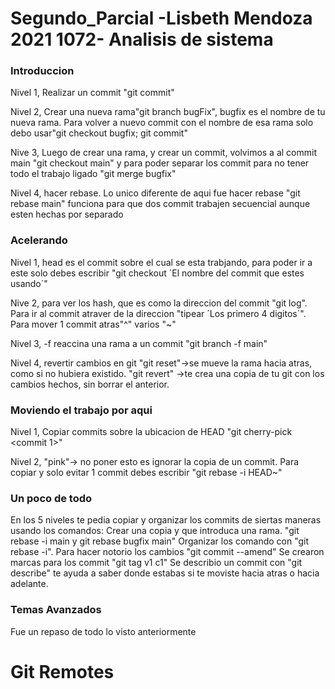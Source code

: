 # Segundo_Parcial -Lisbeth Mendoza 2021 1072- Analisis de sistema 

### Introduccion
Nivel 1, Realizar un commit "git commit"

Nivel 2, Crear una nueva rama"git branch bugFix", bugfix es el nombre de tu nueva rama. Para volver a nuevo commit con el nombre de esa rama solo debo usar"git checkout bugfix; git commit"

Nive 3, Luego de crear una rama, y crear un commit, volvimos a al commit main "git checkout main" y para poder separar los commit para no tener todo el trabajo ligado "git merge bugfix"

Nivel 4, hacer rebase. Lo unico diferente de aqui fue hacer rebase "git rebase main" funciona para que dos commit trabajen secuencial aunque esten hechas por separado

### Acelerando
Nivel 1, head es el commit sobre el cual se esta trabjando, para poder ir a este solo debes escribir "git checkout ´El nombre del commit que estes usando´"

Nive 2, para ver los hash, que es como la direccion del commit "git log". Para ir al commit atraver de la direccion "tipear ´Los primero 4 digitos´". Para mover 1 commit atras"^" varios "~<num>" 
 
Nivel 3, -f reaccina una rama a un commit "git branch -f main" 

Nivel 4, revertir cambios en git "git reset"->se mueve la rama hacia atras, como si no hubiera existido. "git revert" ->te crea una copia de tu git con los cambios hechos, sin borrar el anterior. 

### Moviendo el trabajo por aqui
Nivel 1, Copiar commits sobre la ubicacion de HEAD "git cherry-pick <commit 1>" 

Nivel 2, "pink"-> no poner esto es ignorar la copia de un commit. Para copiar y solo evitar 1 commit debes escribir "git rebase -i HEAD~<num>" 

### Un poco de todo 
 En los 5 niveles te pedia copiar y organizar los commits de siertas maneras usando los comandos: 
 Crear una copia y que introduca una rama. "git rebase -i main y git rebase bugfix main"
 Organizar los comando con "git rebase -i". Para hacer notorio los cambios "git commit --amend" 
 Se crearon marcas para los commit "git tag v1 c1"
 Se describio un commit con "git describe" te ayuda a saber donde estabas si te moviste hacia atras o hacia adelante. 
 
 ### Temas Avanzados
 Fue un repaso de todo lo visto anteriormente
 
 
 # Git Remotes
 
 
